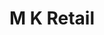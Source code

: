 ---
title: "M K Retail"
url: /bangalore/m-k-retail-chinmaya-mission-hospital-road/
shop: supermarket
---